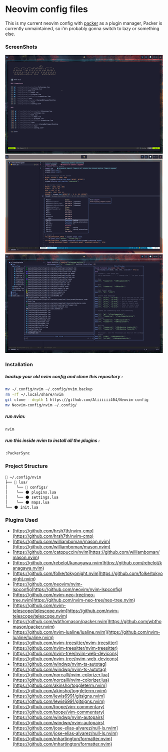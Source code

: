 # Neovim config files

This is my current neovim config with [packer](https://github.com/wbthomason/packer.nvim) as a plugin manager, Packer is currently unmaintained, so i'm probably gonna switch to lazy or something else.

### ScreenShots

![Image Alt Text](https://github.com/Aliiiiii404/Neovim-config/blob/main/screenshots/neovim-alpha.png)
![Image Alt Text](https://github.com/Aliiiiii404/Neovim-config/blob/main/screenshots/cmp-screen.png)
![Image Alt Text](https://github.com/Aliiiiii404/Neovim-config/blob/main/screenshots/telescope.png)

### Installation

##### backup your old nvim config and clone this repository :

```bash
mv ~/.config/nvim ~/.config/nvim.backup
rm -rf ~/.local/share/nvim
git clone --depth 1 https://github.com/Aliiiiii404/Neovim-config
mv Neovim-config/nvim ~/.config/
```

##### run nvim:

```bash
nvim
```

##### run this inside nvim to install all the plugins :

```bash
:PackerSync
```

### Project Structure

```plaintext
📂 ~/.config/nvim
├── 📂 lua/
│    └── 📂 configs/
│    └── 🌑 plugins.lua
│    └── 🌑 settings.lua
│    └── 🌑 maps.lua
└── 🌑 init.lua
```

### Plugins Used

- [https://github.com/hrsh7th/nvim-cmp](https://github.com/hrsh7th/nvim-cmp)
- [https://github.com/williamboman/mason.nvim](https://github.com/williamboman/mason.nvim)
- [https://github.com/catppuccin/nvim]https://github.com/williamboman/mason.nvim)
- [https://github.com/rebelot/kanagawa.nvim]https://github.com/rebelot/kanagawa.nvim)
- [https://github.com/folke/tokyonight.nvim]https://github.com/folke/tokyonight.nvim)
- [https://github.com/neovim/nvim-lspconfig]https://github.com/neovim/nvim-lspconfig)
- [https://github.com/nvim-neo-tree/neo-tree.nvim]https://github.com/nvim-neo-tree/neo-tree.nvim)
- [https://github.com/nvim-telescope/telescope.nvim]https://github.com/nvim-telescope/telescope.nvim)
- [https://github.com/wbthomason/packer.nvim]https://github.com/wbthomason/packer.nvim)
- [https://github.com/nvim-lualine/lualine.nvim](https://github.com/nvim-lualine/lualine.nvim)
- [https://github.com/nvim-treesitter/nvim-treesitter](https://github.com/nvim-treesitter/nvim-treesitter)
- [https://github.com/nvim-tree/nvim-web-devicons](https://github.com/nvim-tree/nvim-web-devicons)
- [https://github.com/windwp/nvim-ts-autotag](https://github.com/windwp/nvim-ts-autotag)
- [https://github.com/norcalli/nvim-colorizer.lua](https://github.com/norcalli/nvim-colorizer.lua)
- [https://github.com/akinsho/toggleterm.nvim](https://github.com/akinsho/toggleterm.nvim)
- [https://github.com/lewis6991/gitsigns.nvim](https://github.com/lewis6991/gitsigns.nvim)
- [https://github.com/tpope/vim-commentary](https://github.com/tpope/vim-commentary)
- [https://github.com/windwp/nvim-autopairs](https://github.com/windwp/nvim-autopairs)
- [https://github.com/jose-elias-alvarez/null-ls.nvim](https://github.com/jose-elias-alvarez/null-ls.nvim)
- [https://github.com/mhartington/formatter.nvim](https://github.com/mhartington/formatter.nvim)

